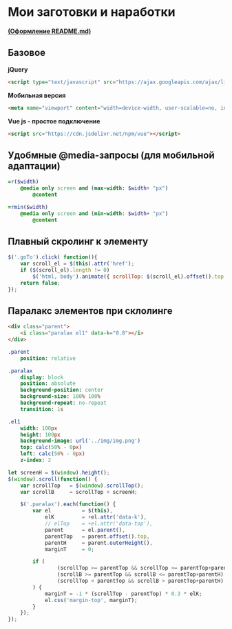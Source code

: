 # Мои заготовки и наработки
<a href="https://gist.github.com/fvcproductions/1bfc2d4aecb01a834b46" target="_blank">**(Оформление README.md)**</a>

## Базовое
**jQuery**
```HTML
<script type="text/javascript" src="https://ajax.googleapis.com/ajax/libs/jquery/1/jquery.min.js"></script>
```

**Мобильная версия**
```HTML
<meta name="viewport" content="width=device-width, user-scalable=no, initial-scale=1.0, maximum-scale=1.0, minimum-scale=1.0">
```

**Vue js - простое подключение**
```HTML
<script src="https://cdn.jsdelivr.net/npm/vue"></script>
```


## Удобмные @media-запросы (для мобильной адаптации)
```SASS
=r($width)
    @media only screen and (max-width: $width+ "px")
        @content

=rmin($width)
    @media only screen and (min-width: $width+ "px")
        @content
```


## Плавный скролинг к элементу
```javascript
$('.goTo').click( function(){
    var scroll_el = $(this).attr('href');
    if ($(scroll_el).length != 0)
        $('html, body').animate({ scrollTop: $(scroll_el).offset().top }, 500);
    return false;
});
```

## Паралакс элементов при склолинге
```HTML
<div class="parent">
    <i class="paralax el1" data-k="0.8"></i>
</div>
```
```SASS
.parent
    position: relative

.paralax
    display: block
    position: absolute
    background-position: center
    background-size: 100% 100%
    background-repeat: no-repeat
    transition: 1s

.el1
    width: 100px
    height: 100px
    background-image: url('../img/img.png')
    top: calc(50% - 0px)
    left: calc(50% - 0px)
    z-index: 2
```
```javascript
let screenH = $(window).height();
$(window).scroll(function() {
    var scrollTop   = $(window).scrollTop();
    var scrollB     = scrollTop + screenH;

    $('.paralax').each(function() {
        var el          = $(this),
            elK         = +el.attr('data-k'),
            // elTop    = +el.attr('data-top'),
            parent      = el.parent(),
            parentTop   = parent.offset().top,
            parentH     = parent.outerHeight(),
            marginT     = 0;

        if (
                (scrollTop >= parentTop && scrollTop <= parentTop+parentH) ||
                (scrollB >= parentTop && scrollB <= parentTop+parentH) ||
                (scrollTop < parentTop && scrollB > parentTop+parentH)
        ) {
            marginT = -1 * (scrollTop - parentTop) * 0.3 * elK;
            el.css('margin-top', marginT);
        }
    });
});
```